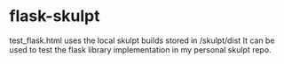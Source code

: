 # flask-skulpt
test_flask.html uses the local skulpt builds stored in /skulpt/dist
It can be used to test the flask library implementation in my personal skulpt repo. 

